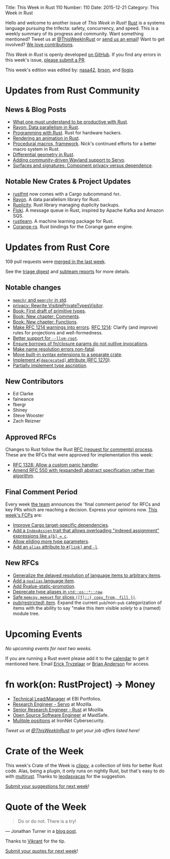 Title: This Week in Rust 110
Number: 110
Date: 2015-12-21
Category: This Week in Rust

Hello and welcome to another issue of *This Week in Rust*!
[Rust](http://rust-lang.org) is a systems language pursuing the trifecta:
safety, concurrency, and speed. This is a weekly summary of its progress and
community. Want something mentioned? Tweet us at [@ThisWeekInRust](https://twitter.com/ThisWeekInRust) or [send us an
email](mailto:corey@octayn.net?subject=This%20Week%20in%20Rust%20Suggestion)!
Want to get involved? [We love
contributions](https://github.com/rust-lang/rust/blob/master/CONTRIBUTING.md).

*This Week in Rust* is openly developed [on GitHub](https://github.com/cmr/this-week-in-rust).
If you find any errors in this week's issue, [please submit a PR](https://github.com/cmr/this-week-in-rust/pulls).

This week's edition was edited by: [nasa42](https://github.com/nasa42), [brson](https://github.com/brson), and [llogiq](https://github.com/llogiq).


# Updates from Rust Community

## News & Blog Posts

* [What one must understand to be productive with Rust](https://medium.com/@ericdreichert/what-one-must-understand-to-be-productive-with-rust-e9e472116728).
* [Rayon: Data parallelism in Rust](http://smallcultfollowing.com/babysteps/blog/2015/12/18/rayon-data-parallelism-in-rust/).
* [Programming with Rust](http://hackaday.com/2015/12/18/programming-with-rust/). Rust for hardware hackers.
* [Rendering an animation in Rust](http://www.willusher.io/2015/12/16/rendering-an-animation-in-rust/).
* [Procedural macros, framework](http://www.ncameron.org/blog/procedural-macros-framework/). Nick's continued efforts for a better macro system in Rust.
* [Differential geometry in Rust](http://ebvalaim.mydevil.net/en/2015/12/18/differential-geometry-in-rust/).
* [Adding community-driven Wayland support to Servo](http://blogs.s-osg.org/community-driven-wayland-support-servo/).
* [Surfaces and signatures: Component privacy versus dependence](http://blog.pnkfx.org/blog/2015/12/19/signatures-and-surfaces-thoughts-on-privacy-versus-dependency/).

## Notable New Crates & Project Updates

* [rustfmt](https://github.com/rust-lang-nursery/rustfmt) now comes with a Cargo subcommand `fmt`.
* [Rayon](https://github.com/nikomatsakis/rayon). A data parallelism library for Rust.
* [Ruplicity](https://github.com/mbrt/ruplicity). Rust library managing duplicity backups.
* [Floki](https://github.com/arthurprs/floki). A message queue in Rust, inspired by Apache Kafka and Amazon SQS.
* [rustlearn](https://github.com/maciejkula/rustlearn). A machine learning package for Rust.
* [Corange-rs](https://github.com/lucidscape/corange-rs). Rust bindings for the Corange game engine.

# Updates from Rust Core

109 pull requests were [merged in the last week][merged].

[merged]: https://github.com/issues?q=is%3Apr+org%3Arust-lang+is%3Amerged+merged%3A2015-12-14..2015-12-21

See the [triage digest][triage] and [subteam reports][subteam] for more details.

[triage]: https://internals.rust-lang.org/t/triage-digest-mon-dec-21-2015/3021
[subteam]: https://internals.rust-lang.org/t/subteam-reports-2015-12-21/3020

## Notable changes

* [`memchr` and `memrchr` in std](https://github.com/rust-lang/rust/pull/30381).
* [privacy: Rewrite VisiblePrivateTypesVisitor](https://github.com/rust-lang/rust/pull/29973).
* [Book: First draft of primitive types](https://github.com/rust-lang/book/pull/34).
* [Book: New chapter: Comments](https://github.com/rust-lang/book/pull/32).
* [Book: New chapter: Functions](https://github.com/rust-lang/book/pull/31).
* [Make RFC 1214 warnings into errors](https://github.com/rust-lang/rust/pull/30389). [RFC 1214](https://github.com/rust-lang/rfcs/blob/master/text/1214-projections-lifetimes-and-wf.md): Clarify (and improve) rules for projections and well-formedness.
* [Better support for `--llvm-root`](https://github.com/rust-lang/rust/pull/27937).
* [Ensure borrows of fn/closure params do not outlive invocations](https://github.com/rust-lang/rust/pull/30341).
* [Make name resolution errors non-fatal](https://github.com/rust-lang/rust/pull/30320).
* [Move built-in syntax extensions to a separate crate](https://github.com/rust-lang/rust/pull/30300).
* [Implement `#[deprecated]` attribute (RFC 1270)](https://github.com/rust-lang/rust/pull/30206).
* [Partially implement type ascription](https://github.com/rust-lang/rust/pull/30184).
 
## New Contributors

* Ed Clarke
* faineance
* fbergr
* Shiney
* Steve Wooster
* Zach Reizner

## Approved RFCs

Changes to Rust follow the Rust [RFC (request for comments)
process](https://github.com/rust-lang/rfcs#rust-rfcs). These
are the RFCs that were approved for implementation this week:

* [RFC 1328: Allow a custom panic handler](https://github.com/rust-lang/rfcs/pull/1328).
* [Amend RFC 550 with (expanded) abstract specification rather than algorithm](https://github.com/rust-lang/rfcs/pull/1384).

## Final Comment Period

Every week [the team](https://rust-lang.org/team.html) announces the
'final comment period' for RFCs and key PRs which are reaching a
decision. Express your opinions now. [This week's FCPs][fcp] are:

[fcp]: https://github.com/issues?utf8=%E2%9C%93&q=is%3Apr+org%3Arust-lang+label%3Afinal-comment-period+is%3Aopen

* [Improve Cargo target-specific dependencies](https://github.com/rust-lang/rfcs/pull/1361).
* [Add a `IndexAssign` trait that allows overloading "indexed assignment" expressions like `a[b] = c`](https://github.com/rust-lang/rfcs/pull/1129).
* [Allow eliding more type parameters](https://github.com/rust-lang/rfcs/pull/1196).
* [Add an `alias` attribute to `#[link]` and `-l`](https://github.com/rust-lang/rfcs/pull/1296).

## New RFCs

* [Generalize the delayed resolution of language items to arbitrary items](https://github.com/rust-lang/rfcs/pull/1408).
* [Add a `noalias` language item](https://github.com/rust-lang/rfcs/pull/1410).
* [Add Rvalue-static-promotion](https://github.com/rust-lang/rfcs/pull/1414).
* [Deprecate type aliases in `std::os::*::raw`](https://github.com/rust-lang/rfcs/pull/1415).
* [Safe `memcpy`, `memset` for slices `([T]::{ copy_from, fill })`](https://github.com/rust-lang/rfcs/pull/1419).
* [pub(restricted) item](https://github.com/rust-lang/rfcs/pull/1422). Expand the current `pub`/non-`pub` categorization of items with the ability to say "make this item visible *solely* to a (named) module tree.

# Upcoming Events

*No upcoming events for next two weeks.*

If you are running a Rust event please add it to the [calendar] to get
it mentioned here. Email [Erick Tryzelaar][erickt] or [Brian
Anderson][brson] for access.

[calendar]: https://www.google.com/calendar/embed?src=apd9vmbc22egenmtu5l6c5jbfc%40group.calendar.google.com
[erickt]: mailto:erick.tryzelaar@gmail.com
[brson]: mailto:banderson@mozilla.com

# fn work(on: RustProject) -> Money

* [Technical Lead/Manager](https://ebip.co.uk/careers) at EBI Portfolios.
* [Research Engineer - Servo](https://careers.mozilla.org/en-US/position/ozy21fwU) at Mozilla.
* [Senior Research Engineer - Rust](https://careers.mozilla.org/en-US/position/o0H41fww) at Mozilla.
* [Open Source Software Engineer](http://maidsafe.net/careers) at MaidSafe.
* [Mulitple positions](http://rust.jobboard.io/employers/6824-ironnet-cybersecurity) at IronNet Cybersecurity.

*Tweet us at [@ThisWeekInRust](https://twitter.com/ThisWeekInRust) to get your job offers listed here!*

# Crate of the Week

This week's Crate of the Week is [clippy](https://github.com/Manishearth/rust-clippy), a collection of lints for better Rust code. Alas, being a plugin, it only runs on nightly Rust, but that's easy to do with [multirust](https://github.com/brson/multirust). Thanks to [leodasvacas](https://users.rust-lang.org/users/leodasvacas) for the suggestion.

[Submit your suggestions for next week][submit_crate]!

[submit_crate]: https://users.rust-lang.org/t/crate-of-the-week/2704

# Quote of the Week

> Do or do not. There is a try!

— Jonathan Turner in a [blog post](http://www.jonathanturner.org/2015/11/learning-to-try-things-in-rust.html).

Thanks to [Vikrant](https://users.rust-lang.org/users/nasa42) for the tip.

[Submit your quotes for next week][submit]!

[submit]: http://users.rust-lang.org/t/twir-quote-of-the-week/328
